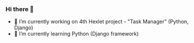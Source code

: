 ### Hi there 👋

- 🔭 I’m currently working on 4th Hexlet project - "Task Manager" (Python, Django)
- 🌱 I’m currently learning Python (Django framework)

<!--
**DzmitrySha/DzmitrySha** is a ✨ _special_ ✨ repository because its `README.md` (this file) appears on your GitHub profile.

Here are some ideas to get you started:

- 🔭 I’m currently working on 4th Hexlet project - "Task Manager" (Python, Django)
- 🌱 I’m currently learning Python (Django framework).
- 👯 I’m looking to collaborate on ...
- 🤔 I’m looking for help with ...
- 💬 Ask me about ...
- 📫 How to reach me: ...
- 😄 Pronouns: ...
- ⚡ Fun fact: ...
-->
